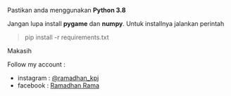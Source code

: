 Pastikan anda menggunakan **Python 3.8**

Jangan lupa install **pygame** dan **numpy**.
Untuk installnya jalankan perintah 
> pip install -r requirements.txt

Makasih

Follow my account :
- instagram : [@ramadhan_kpj](https://instagram.com/ramadhan_kpj)
- facebook : [Ramadhan Rama](https://facebook.com/sayasukamandidenganair)
